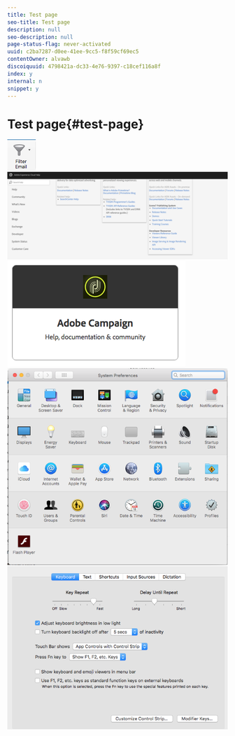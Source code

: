 ```yaml
---
title: Test page
seo-title: Test page
description: null
seo-description: null
page-status-flag: never-activated
uuid: c2ba7287-d0ee-41ee-9cc5-f8f59cf69ec5
contentOwner: alvawb
discoiquuid: 4798421a-dc33-4e76-9397-c18cef116a8f
index: y
internal: n
snippet: y
---
```


# Test page{#test-page}

 ![](assets/screen_shot_2018-03-21at084300.png) ![](assets/screen_shot_2018-03-21at084428.png) ![](assets/screen_shot_2018-03-21at084727.png) ![](assets/screen_shot_2018-03-21at084508.png) ![](assets/screen_shot_2018-03-21at084830.png)

